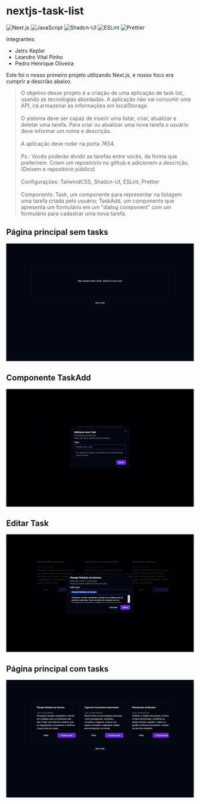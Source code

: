 # nextjs-task-list
![Next.js](https://img.shields.io/badge/-Next.js-000000?logo=next.js&logoColor=white&style=flat-square)
![JavaScript](https://img.shields.io/badge/-JavaScript-F7DF1E?logo=javascript&logoColor=black&style=flat-square)
![Shadcn-UI](https://img.shields.io/badge/-Shadcn--UI-22D3EE?logo=tailwindcss&logoColor=white&style=flat-square) <!-- Usando Tailwind como substituto, pois não há um ícone oficial do Shadcn-UI -->
![ESLint](https://img.shields.io/badge/-ESLint-4B32C3?logo=eslint&logoColor=white&style=flat-square)
![Prettier](https://img.shields.io/badge/-Prettier-F7B93E?logo=prettier&logoColor=white&style=flat-square)

<p>Integrantes:<p>

 - Jetro Kepler
 - Leandro Vital Pinho
 - Pedro Henrique Oliveira

 <p>Este foi o nosso primeiro projeto utilizando Next.js, e nosso foco era cumprir a descrião abaixo.</p>

> O objetivo desse projeto é a criação de uma aplicação de task list, usando as tecnologias abordadas. A aplicação não vai consumir uma API, irá armazenar as informações em localStorage.<br><br>O sistema deve ser capaz de inserir uma listar, criar, atualizar e deletar uma tarefa. Para criar ou atualizar uma nova tarefa o usuário deve informar um nome e descrição.<br><br>A aplicação deve rodar na porta 7654.<br><br>Ps.: Vocês poderão dividir as tarefas entre vocês, da forma que preferirem. Criem um repositório no github e adicionem a descrição. (Deixem e repositório público)<br><br>Configurações: TailwindCSS, Shadcn-UI, ESLint, Prettier<br><br>Components: Task, um componente para representar na listagem uma tarefa criada pelo usuário; TaskAdd, um componente que apresenta um formulário em um "dialog component" com um formulário para cadastrar uma nova tarefa.

## Página principal sem tasks
![Página principal sem tasks](public\1.png)
## Componente TaskAdd 
![Componente TaskAdd](public\2.png)
## Editar Task
![Editar Task](public\3.png)
## Página principal com tasks
![Página principal com tasks](public\4.png)